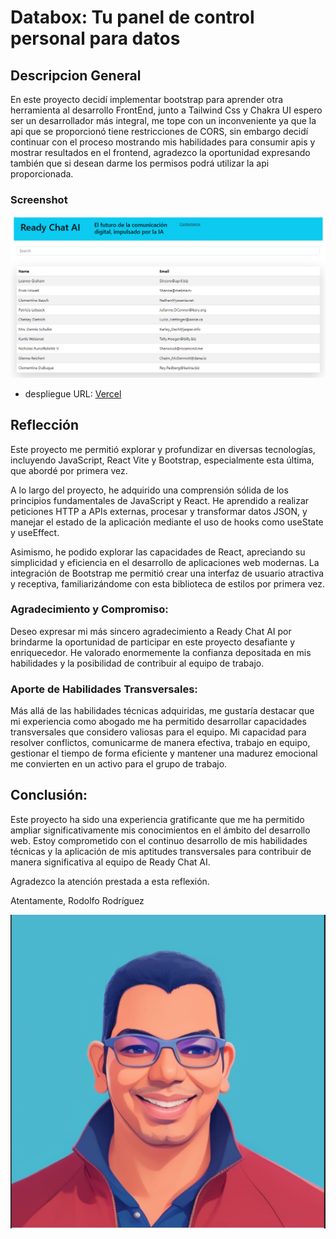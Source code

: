 #  Databox: Tu panel de control personal para datos

## Descripcion General
En este proyecto decidí implementar bootstrap para aprender otra herramienta al desarrollo FrontEnd, junto a Tailwind Css y Chakra UI espero ser un desarrollador más integral, me tope con un inconveniente ya que la api que se proporcionó tiene restricciones de CORS, sin embargo decidí continuar con el proceso mostrando mis habilidades para consumir apis y mostrar resultados en el frontend, agradezco la oportunidad expresando también que si desean darme los permisos podrá utilizar la api proporcionada.

### Screenshot

![ForntEnd](./src/image/showData.png)

- despliegue URL: [Vercel](https://show-data-gamma.vercel.app/)

## Reflección

Este proyecto me permitió explorar y profundizar en diversas tecnologías, incluyendo JavaScript, React Vite y Bootstrap, especialmente esta última, que abordé por primera vez.

A lo largo del proyecto, he adquirido una comprensión sólida de los principios fundamentales de JavaScript y React. He aprendido a realizar peticiones HTTP a APIs externas, procesar y transformar datos JSON, y manejar el estado de la aplicación mediante el uso de hooks como useState y useEffect.

Asimismo, he podido explorar las capacidades de React, apreciando su simplicidad y eficiencia en el desarrollo de aplicaciones web modernas. La integración de Bootstrap me permitió crear una interfaz de usuario atractiva y receptiva, familiarizándome con esta biblioteca de estilos por primera vez.

### Agradecimiento y Compromiso:

Deseo expresar mi más sincero agradecimiento a Ready Chat AI por brindarme la oportunidad de participar en este proyecto desafiante y enriquecedor. He valorado enormemente la confianza depositada en mis habilidades y la posibilidad de contribuir al equipo de trabajo.

### Aporte de Habilidades Transversales:

Más allá de las habilidades técnicas adquiridas, me gustaría destacar que mi experiencia como abogado me ha permitido desarrollar capacidades transversales que considero valiosas para el equipo. Mi capacidad para resolver conflictos, comunicarme de manera efectiva, trabajo en equipo, gestionar el tiempo de forma eficiente y mantener una madurez emocional me convierten en un activo para el grupo de trabajo.

## Conclusión:

Este proyecto ha sido una experiencia gratificante que me ha permitido ampliar significativamente mis conocimientos en el ámbito del desarrollo web. Estoy comprometido con el continuo desarrollo de mis habilidades técnicas y la aplicación de mis aptitudes transversales para contribuir de manera significativa al equipo de Ready Chat AI.

Agradezco la atención prestada a esta reflexión.

Atentamente, Rodolfo Rodríguez

![ForntEnd](./src/image/RodCodeAvatar.png)




